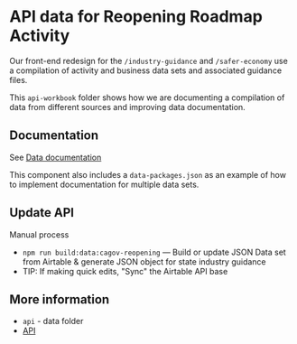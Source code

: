 # API data for Reopening Roadmap Activity

Our front-end redesign for the `/industry-guidance` and `/safer-economy` use a compilation of activity and business data sets and associated guidance files.

This `api-workbook` folder shows how we are documenting a compilation of data from different sources and improving data documentation.

## Documentation
See [Data documentation](./DATA_DOCS.md)

This component also includes a `data-packages.json` as an example of how to implement documentation for multiple data sets.

## Update API

Manual process
* `npm run build:data:cagov-reopening` — Build or update JSON Data set from Airtable & generate JSON object for state industry guidance
* TIP: If making quick edits, "Sync" the Airtable API base


## More information
* `api` - data folder
* [API](api-notebook/API.md)